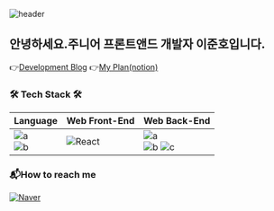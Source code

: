![header](https://capsule-render.vercel.app/api?type=waving&color=gradient&customColorList=0,26,13&height=300&section=header&text=Welcome!!%20&fontSize=100)
## 안녕하세요.주니어 프론트앤드 개발자 이준호입니다.
👉[Development Blog](https://blog.naver.com/huj987)
👉[My Plan(notion)](https://wujuno.notion.site/Action-Projects-10ec2f8ebd6c459ba1b76658b2120b31)
### 🛠 Tech Stack 🛠

|Language|Web Front-End|Web Back-End|
|---|---|---|
|![a](https://img.shields.io/badge/JavaScript-F7DF1E?style=flat-square&logo=JavaScript&logoColor=white) <br> ![b](https://img.shields.io/badge/TypeScript-3178C6?style=flat-square&logo=TypeScript&logoColor=white)|![React](https://img.shields.io/badge/react-%2320232a.svg?style=for-the-badge&logo=react&logoColor=%2361DAFB)|![a](https://img.shields.io/badge/-ApolloGraphQL-311C87?style=for-the-badge&logo=apollo-graphql)<br> ![b](https://img.shields.io/badge/Express-000000?style=flat-square&logo=Express&logoColor=white) ![c](https://img.shields.io/badge/PostgreSQL-4169E1?style=flat-square&logo=PostgreSQL&logoColor=white)

### 📬How to reach me
[![Naver](https://img.shields.io/badge/Naver-03C75A?style=for-the-badge&logo=Naver&logoColor=white)](huj987@naver.com)
